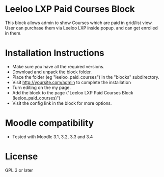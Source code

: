 # Leeloo LXP Paid Courses Block
This block allows admin to show Courses which are paid in grid/list view. User can purchase them via Leeloo LXP inside popup. and can get enrolled in them.

Installation Instructions
=========================

* Make sure you have all the required versions.
* Download and unpack the block folder.
* Place the folder (eg "leeloo_paid_courses") in the "blocks" subdirectory.
* Visit http://yoursite.com/admin to complete the installation
* Turn editing on the my page.
* Add the block to the page ("Leeloo LXP Paid Courses Block (leeloo_paid_courses)")
* Visit the config link in the block for more options.

Moodle compatibility
=====================
* Tested with Moodle 3.1, 3.2, 3.3 and 3.4

License
=====================

GPL 3 or later